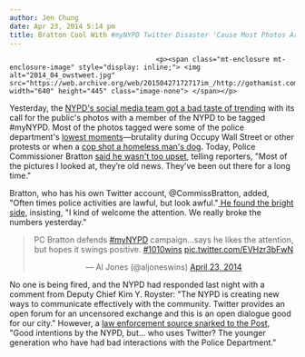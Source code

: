 ```yaml
---
author: Jen Chung
date: Apr 23, 2014 5:14 pm
title: Bratton Cool With #myNYPD Twitter Disaster 'Cause Most Photos Are 'Old News'
---
```


	
										<p><span class="mt-enclosure mt-enclosure-image" style="display: inline;"> <img alt="2014_04_owstweet.jpg" src="https://web.archive.org/web/20150427172717im_/http://gothamist.com/attachments/jen/2014_04_owstweet.jpg" width="640" height="445" class="image-none"> </span></p>

<p>Yesterday, the <a href="https://web.archive.org/web/20150427172717/http://gothamist.com/2014/04/22/mynypd_hashtag_lol.php">NYPD&apos;s social media team got a bad taste of trending</a> with its call for the public&apos;s photos with a member of the NYPD to be tagged #myNYPD. Most of the photos tagged were some of the police department&apos;s <a href="https://web.archive.org/web/20150427172717/https://twitter.com/occbaystreet/status/458795403396141057/photo/1">lowest moments</a>&#x2014;brutality during Occupy Wall Street or other protests or when a <a href="https://web.archive.org/web/20150427172717/http://gothamist.com/2012/08/14/graphic_video_dog_shot_in_east_vill.php">cop shot a homeless man&apos;s dog</a>. Today, Police Commissioner Bratton <a href="https://web.archive.org/web/20150427172717/http://www.nydailynews.com/new-york/nyc-crime/blamed-mynypd-debacle-sources-article-1.1766121">said he wasn&apos;t too upset</a>, telling reporters, &quot;Most of the pictures I looked at, they&#x2019;re old news. They&#x2019;ve been out there for a long time.&quot;</p>

<p>Bratton, who has his own Twitter account, @CommissBratton, added, &quot;Often times police activities are lawful, but look awful.&quot;<a href="https://web.archive.org/web/20150427172717/http://www.nydailynews.com/new-york/nyc-crime/blamed-mynypd-debacle-sources-article-1.1766121"> He found the bright side</a>, insisting, &quot;I kind of welcome the attention. We really broke the numbers yesterday.&quot;</p>

<center><blockquote class="twitter-tweet" lang="en"><p>PC Bratton defends <a href="https://web.archive.org/web/20150427172717/https://twitter.com/search?q=%23myNYPD&amp;src=hash">#myNYPD</a> campaign...says he likes the attention, but hopes it swings positive. <a href="https://web.archive.org/web/20150427172717/https://twitter.com/search?q=%231010wins&amp;src=hash">#1010wins</a> <a href="https://web.archive.org/web/20150427172717/http://t.co/EVHzr3bFwN">pic.twitter.com/EVHzr3bFwN</a></p>&#x2014; Al Jones (@aljoneswins) <a href="https://web.archive.org/web/20150427172717/https://twitter.com/aljoneswins/statuses/459044130619154432">April 23, 2014</a></blockquote>
<script async src="//web.archive.org/web/20150427172717js_/http://platform.twitter.com/widgets.js" charset="utf-8"></script></center>

<p>No one is being fired, and the NYPD had responded last night with a comment from Deputy Chief Kim Y. Royster: &quot;The NYPD is creating new ways to communicate effectively with the community.  Twitter provides an open forum for an uncensored exchange and this is an open dialogue good for our city.&quot; However, a <a href="https://web.archive.org/web/20150427172717/http://nypost.com/2014/04/22/nypds-twitter-outreach-completely-backfired/">law enforcement source snarked to the Post</a>, &quot;Good intentions by the NYPD, but... who uses Twitter? The younger generation who have had bad interactions with the Police Department.&quot;</p>					
										
									
				